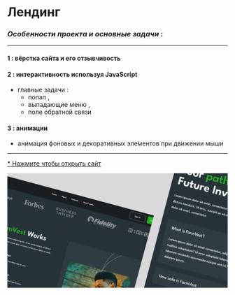 # Лендинг

### _Особенности проекта и основные задачи_ : 
***

#### 1 : вёрстка сайта и его отзывчивость
#### 2 : интерактивность используя JavaScript
* главные задачи :
  * попап , 
  * выпадающие меню , 
  * поле обратной связи

#### 3 : анимации
* анимация фоновых и декоративных элементов при движении мыши

***

[* Нажмите чтобы открыть сайт](https://arinawebsite.github.io/vesta/)

![Изображение](/img/git/vest.webp)
